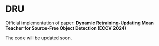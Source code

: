 # DRU
Official implementation of paper: **Dynamic Retraining-Updating Mean Teacher for Source-Free Object Detection (ECCV 2024)**

The code will be updated soon.
